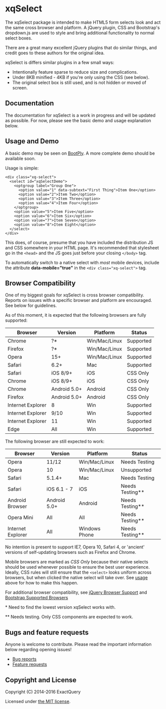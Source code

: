 xqSelect
=========

The xqSelect package is intended to make HTML5 form selects look and act the same cross browser and platform.  A jQuery plugin, CSS and Bootstrap's dropdown.js are used to style and bring additional functionality to normal select boxes.

There are a great many excellent jQuery plugins that do similar things, and credit goes to these authors for the original idea.

xqSelect is differs similar plugins in a few small ways:

* Intentionally feature sparse to reduce size and complications.  
* Under 8KB minified - 4KB if you're only using the CSS (see below).
* The original select box is still used, and is not hidden or moved of screen.

## Documentation

The documentation for xqSelect is a work in progress and will be updated as possible.  For now, please see the basic demo and usage explanation below.

## Usage and Demo

A basic demo may be seen on [BootPly](http://www.bootply.com/tl9ZiekMCQ).  A more complete demo should be available soon.

Usage is simple:
```
<div class="xq-select">
  <select id="xqSelectDemo">
    <optgroup label="Group One">
      <option value="1" data-subtext="First Thing">Item One</option>
      <option value="2">Item Two</option>
      <option value="3">Item Three</option>
      <option value="4">Item Four</option>
    </optgroup>
    <option value="5">Item Five</option>
    <option value="6">Item Six</option>
    <option value="7">Item Seven</option>
    <option value="8">Item Eight</option>
  </select>
</div>
```
This does, of course, presume that you have included the distribution JS and CSS somewhere in your HTML page.  It's recommended that stylesheet go in the ```<head>``` and the JS goes just before your closing ```</body>``` tag.

To automatically switch to a native select with *most* mobile devices, include the attribute **data-mobile="true"** in the ```<div class="xq-select">``` tag.

## Browser Compatibility

One of my biggest goals for xqSelect is cross browser compatibility.  Reports on issues with a specific browser and platform are encouraged.  See below for guidelines.  

As of this moment, it is expected that the following browsers are fully supported:

| Browser  | Version | Platform | Status
| ------------- | ------------- | ------------- | ------------- |
| Chrome  | ?* | Win/Mac/Linux | Supported |
| Firefox | ?* | Win/Mac/Linux | Supported |
| Opera | 15+ | Win/Mac/Linux | Supported |
| Safari | 6.2+ | Mac | Supported |
| Safari | iOS 8/9+ | iOS | CSS Only |
| Chrome | iOS 8/9+ | iOS | CSS Only |
| Chrome | Android 5.0+ | Android | CSS Only |
| Firefox | Android 5.0+ | Android | CSS Only |
| Internet Explorer | 8 | Win | Supported |
| Internet Explorer | 9/10 | Win | Supported |
| Internet Explorer | 11 | Win | Supported |
| Edge | All | Win | Supported |

The following browser are still expected to work:

| Browser  | Version | Platform | Status
| ------------- | ------------- | ------------- | ------------- |
| Opera  | 11/12 | Win/Mac/Linux | Needs Testing |
| Opera | 10 | Win/Mac/Linux | Unsupported |
| Safari  | 5.1.4+ | Mac | Needs Testing |
| Safari | iOS 6.1 - 7 | iOS | Needs Testing** |
| Android Browser | Android 5.0+ | Android | Needs Testing** |
| Opera Mini | All | All | Needs Testing** |
| Internet Explorer | All | Windows Phone | Needs Testing** |

No intention is present to support IE7, Opera 10, Safari 4, or 'ancient' versions of self-updating browsers such as Firefox and Chrome.  

Mobile browsers are marked as *CSS Only* because their native selects should be used whenever possible to ensure the best user experience.  Ideally, CSS rules will still ensure that the ```<select>``` looks uniform across browsers, but when clicked the native select will take over.  See [usage](#usage-and-demo) above for how to make this happen.

For additional browser compatibility, see [jQuery Browser Support](https://jquery.com/browser-support/) and [Bootstrap Supported Browsers](http://getbootstrap.com/getting-started/#support-browsers)

\*   Need to find the lowest version xqSelect works with.

\*\*  Needs testing.  Only CSS components are expected to work.

## Bugs and feature requests

Anyone is welcome to contribute. Please read the important information below regarding opening issues!

* [Bug reports](CONTRIBUTING.md#bug-reports)
* [Feature requests](CONTRIBUTING.md#feature-requests)

## Copyright and License

Copyright (C) 2014-2016 ExactQuery

Licensed under [the MIT license](LICENSE).
